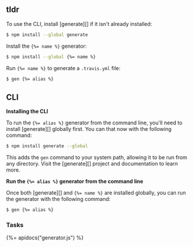 ## tldr 

To use the CLI, install [generate][] if it isn't already installed:

```sh
$ npm install --global generate
```

Install the `{%= name %}` generator:

```sh
$ npm install --global {%= name %}
```

Run `{%= name %}` to generate a `.travis.yml` file:

```sh
$ gen {%= alias %}
```

## CLI

**Installing the CLI**

To run the `{%= alias %}` generator from the command line, you'll need to install [generate][] globally first. You can that now with the following command:

```sh
$ npm install generate --global 
```

This adds the `gen` command to your system path, allowing it to be run from any directory. Visit the [generate][] project and documentation to learn more.

**Run the `{%= alias %}` generator from the command line**

Once both [generate][] and `{%= name %}` are installed globally, you can run the generator with the following command: 

```sh
$ gen {%= alias %}
```

### Tasks
{%= apidocs("generator.js") %}

